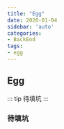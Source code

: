 ```yaml
---
title: "Egg"
date: 2020-01-04
sidebar: 'auto'
categories:
- BackEnd
tags:
- egg
---
```


## Egg

::: tip 
待填坑
:::

<!-- more -->

### 待填坑